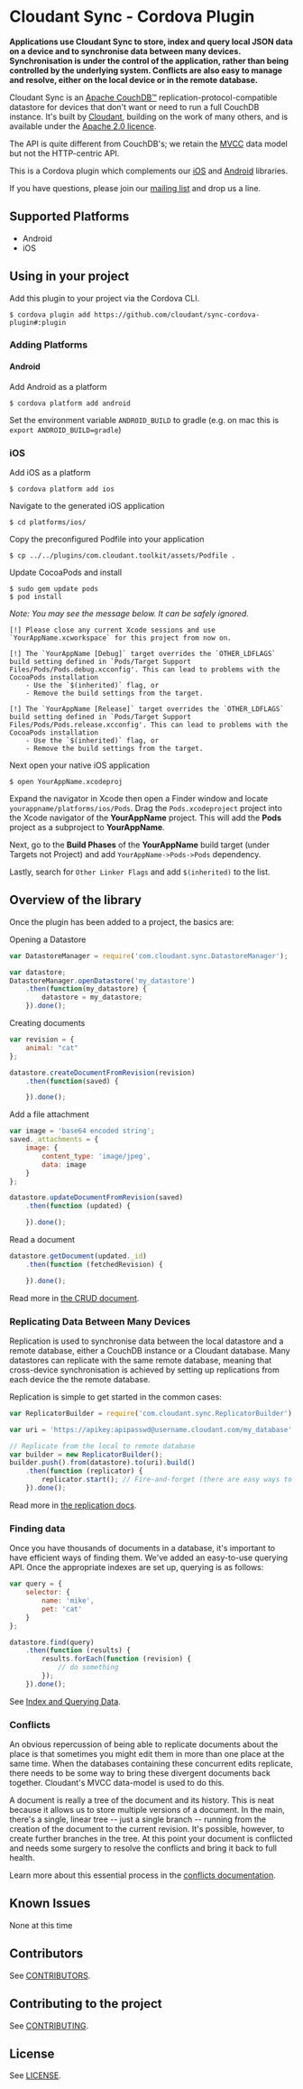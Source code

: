 # Cloudant Sync - Cordova Plugin

**Applications use Cloudant Sync to store, index and query local JSON data on a
device and to synchronise data between many devices. Synchronisation is under
the control of the application, rather than being controlled by the underlying
system. Conflicts are also easy to manage and resolve, either on the local
device or in the remote database.**

Cloudant Sync is an [Apache CouchDB&trade;][acdb]
replication-protocol-compatible datastore for
devices that don't want or need to run a full CouchDB instance. It's built
by [Cloudant](https://cloudant.com), building on the work of many others, and
is available under the [Apache 2.0 licence][ap2].

[ap2]: https://github.com/cloudant/sync-cordova-plugin/blob/master/LICENSE
[acdb]: http://couchdb.apache.org/

The API is quite different from CouchDB's; we retain the
[MVCC](http://en.wikipedia.org/wiki/Multiversion_concurrency_control) data
model but not the HTTP-centric API.

This is a Cordova plugin which complements our [iOS][ios] and [Android][android] libraries.

[ios]: https://github.com/cloudant/CDTDatastore
[android]: https://github.com/cloudant/sync-android

If you have questions, please join our [mailing list][mlist] and drop us a
line.

[mlist]: https://groups.google.com/forum/#!forum/cloudant-sync

## Supported Platforms

* Android
* iOS

## Using in your project

Add this plugin to your project via the Cordova CLI.

```console
$ cordova plugin add https://github.com/cloudant/sync-cordova-plugin#:plugin
```

### Adding Platforms

#### Android
Add Android as a platform
```console
$ cordova platform add android
```

Set the environment variable `ANDROID_BUILD` to gradle (e.g. on mac this is `export ANDROID_BUILD=gradle`)

### iOS
Add iOS as a platform
```console
$ cordova platform add ios
```
Navigate to the generated iOS application
```console
$ cd platforms/ios/
```
Copy the preconfigured Podfile into your application
```console
$ cp ../../plugins/com.cloudant.toolkit/assets/Podfile .
```
Update CocoaPods and install
```console
$ sudo gem update pods
$ pod install
```
*Note: You may see the message below. It can be safely ignored.*
```console
[!] Please close any current Xcode sessions and use `YourAppName.xcworkspace` for this project from now on.

[!] The `YourAppName [Debug]` target overrides the `OTHER_LDFLAGS` build setting defined in `Pods/Target Support Files/Pods/Pods.debug.xcconfig'. This can lead to problems with the CocoaPods installation
    - Use the `$(inherited)` flag, or
    - Remove the build settings from the target.

[!] The `YourAppName [Release]` target overrides the `OTHER_LDFLAGS` build setting defined in `Pods/Target Support Files/Pods/Pods.release.xcconfig'. This can lead to problems with the CocoaPods installation
    - Use the `$(inherited)` flag, or
    - Remove the build settings from the target.
```

Next open your native iOS application
```console
$ open YourAppName.xcodeproj
```
Expand the navigator in Xcode then open a Finder window and locate `yourappname/platforms/ios/Pods`. Drag the `Pods.xcodeproject` project into the Xcode navigator of the **YourAppName** project.  This will add the **Pods** project as a subproject to **YourAppName**.

Next, go to the **Build Phases** of the **YourAppName** build target (under Targets not Project) and add `YourAppName->Pods->Pods` dependency.

Lastly, search for `Other Linker Flags` and add `$(inherited)` to the list.

<!-- TODO update link to sample
## Example application

There is a [sample application and a quickstart guide]().
 -->
## Overview of the library

Once the plugin has been added to a project, the basics are:

Opening a Datastore
```js
var DatastoreManager = require('com.cloudant.sync.DatastoreManager');

var datastore;
DatastoreManager.openDatastore('my_datastore')
    .then(function(my_datastore) {
        datastore = my_datastore;
    }).done();
```

Creating documents
```js
var revision = {
    animal: "cat"
};

datastore.createDocumentFromRevision(revision)
    .then(function(saved) {

    }).done();
```

Add a file attachment
```js
var image = 'base64 encoded string';
saved._attachments = {
    image: {
        content_type: 'image/jpeg',
        data: image
    }
};

datastore.updateDocumentFromRevision(saved)
    .then(function (updated) {

    }).done();
```

Read a document
```js
datastore.getDocument(updated._id)
    .then(function (fetchedRevision) {

    }).done();
```

Read more in [the CRUD document](plugin/doc/crud.md).

### Replicating Data Between Many Devices

Replication is used to synchronise data between the local datastore and a
remote database, either a CouchDB instance or a Cloudant database. Many
datastores can replicate with the same remote database, meaning that
cross-device synchronisation is achieved by setting up replications from each
device the the remote database.

Replication is simple to get started in the common cases:

```js
var ReplicatorBuilder = require('com.cloudant.sync.ReplicatorBuilder');

var uri = 'https://apikey:apipasswd@username.cloudant.com/my_database';

// Replicate from the local to remote database
var builder = new ReplicatorBuilder();
builder.push().from(datastore).to(uri).build()
    .then(function (replicator) {
        replicator.start(); // Fire-and-forget (there are easy ways to monitor the state too)
    }).done();
```

Read more in [the replication docs](plugin/doc/replication.md).

### Finding data

Once you have thousands of documents in a database, it's important to have
efficient ways of finding them. We've added an easy-to-use querying API. Once
the appropriate indexes are set up, querying is as follows:

```js
var query = {
    selector: {
        name: 'mike',
        pet: 'cat'
    }
};

datastore.find(query)
    .then(function (results) {
        results.forEach(function (revision) {
            // do something
        });
    }).done();
```

See [Index and Querying Data](plugin/doc/query.md).

### Conflicts

An obvious repercussion of being able to replicate documents about the place
is that sometimes you might edit them in more than one place at the same time.
When the databases containing these concurrent edits replicate, there needs
to be some way to bring these divergent documents back together. Cloudant's
MVCC data-model is used to do this.

A document is really a tree of the document and its history. This is neat
because it allows us to store multiple versions of a document. In the main,
there's a single, linear tree -- just a single branch -- running from the
creation of the document to the current revision. It's possible, however,
to create further branches in the tree. At this point your document is
conflicted and needs some surgery to resolve the conflicts and bring it
back to full health.

Learn more about this essential process in the
[conflicts documentation](plugin/doc/conflicts.md).

## Known Issues

None at this time

## Contributors

See [CONTRIBUTORS](CONTRIBUTORS).

## Contributing to the project

See [CONTRIBUTING](CONTRIBUTING.md).

## License

See [LICENSE](LICENSE).
